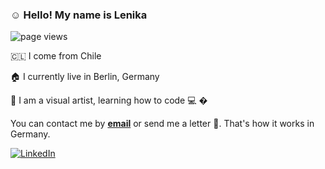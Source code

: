 ### :relaxed: Hello! My name is Lenika 


 <img src="https://komarev.com/ghpvc/?username=lenikanuffer" alt="page views">

🇨🇱 I come from Chile 

🏠 I currently live in Berlin, Germany 

🎨 I am a visual artist, learning how to code 💻 �

You can contact me by <a href="mailto:nufferlenika@gmail.com"><b>email</b></a>
or send me a letter 💌. That's how it works in Germany. 

<a href="https://www.linkedin.com/in/" target="_blank"><img src="https://img.shields.io/badge/LinkedIn-%230077B5.svg?&style=flat-square&logo=linkedin&logoColor=white" alt="LinkedIn"></a>




<!--
**lenikanuffer/lenikanuffer** is a ✨ _special_ ✨ repository because its `README.md` (this file) appears on your GitHub profile.

Here are some ideas to get you started:

- 🔭 I’m currently working on ...
- 🌱 I’m currently learning ...
- 👯 I’m looking to collaborate on ...
- 🤔 I’m looking for help with ...
- 💬 Ask me about ...
- 📫 How to reach me: ...
- 😄 Pronouns: ...
- ⚡ Fun fact: ...
-->
